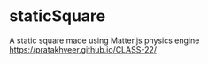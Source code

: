 # staticSquare
A static square made using Matter.js physics engine
https://pratakhveer.github.io/CLASS-22/
